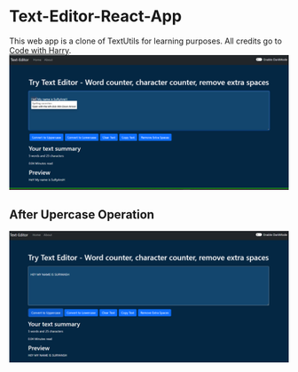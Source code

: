 # Text-Editor-React-App
This web app is a clone of TextUtils for learning purposes. All credits go to [Code with Harry](https://www.youtube.com/@CodeWithHarry).
![Text-Editor-React-App](p1.png)
## After Upercase Operation
![Text-Editor-React-App](pw.png)
